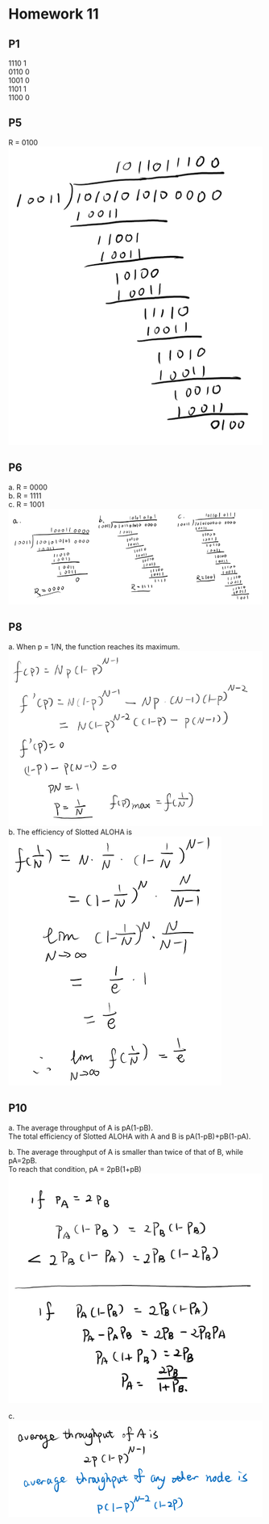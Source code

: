 # Homework 11
## P1  
1110 1  
0110 0  
1001 0  
1101 1  
1100 0  
## P5  
R = 0100  
![Problem 5](https://raw.githubusercontent.com/DYnamoX513/markdown-photots/master/computer%20network/Ch6P5.png)  
## P6  
a. R = 0000  
b. R = 1111  
c. R = 1001  
![Problem 6](https://raw.githubusercontent.com/DYnamoX513/markdown-photots/master/computer%20network/Ch6P6.png)  
## P8  
a. When p = 1/N, the function reaches its maximum.  
![Problem 8a](https://raw.githubusercontent.com/DYnamoX513/markdown-photots/master/computer%20network/Ch6P8a.png)  
b. The efficiency of Slotted ALOHA is  
![Problem 8b](https://raw.githubusercontent.com/DYnamoX513/markdown-photots/master/computer%20network/Ch6P8b.png)  
## P10  
a. The average throughput of A is pA(1-pB).  
The total efficiency of Slotted ALOHA with A and B is pA(1-pB)+pB(1-pA).  

b. The average throughput of A is smaller than twice of that of B, while pA=2pB.  
To reach that condition, pA = 2pB(1+pB)  
![Problem 10b](https://raw.githubusercontent.com/DYnamoX513/markdown-photots/master/computer%20network/Ch6P10b.png)  

c.  
![Problem 10c](https://raw.githubusercontent.com/DYnamoX513/markdown-photots/master/computer%20network/Ch6P10c.png)  